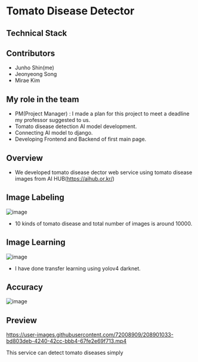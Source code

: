 # Tomato Disease Detector

## Technical Stack

## Contributors
- Junho Shin(me)
- Jeonyeong Song
- Mirae Kim

## My role in the team
- PM(Project Manager) : I made a plan for this project to meet a deadline my professor suggested to us.
- Tomato disease detection AI model development.
- Connecting AI model to django.
- Developing Frontend and Backend of first main page.


## Overview
- We developed tomato disease dector web service using tomato disease images from AI HUB(https://aihub.or.kr/)


## Image Labeling
![image](https://user-images.githubusercontent.com/72008909/208901900-f1b77ffb-b056-4071-b9fb-e80a805722c3.png)
- 10 kinds of tomato disease and total number of images is around 10000.


## Image Learning
![image](https://user-images.githubusercontent.com/72008909/208902162-a9299f18-f173-4558-9df6-c2354fdfcafc.png)
- I have done transfer learning using yolov4 darknet.

## Accuracy
![image](https://user-images.githubusercontent.com/72008909/208902466-ee2f0088-78e2-4249-837e-199d48d95d99.png)


## Preview

https://user-images.githubusercontent.com/72008909/208901033-bd803deb-4240-42cc-bbb4-67fe2e69f713.mp4

This service can detect tomato diseases simply
